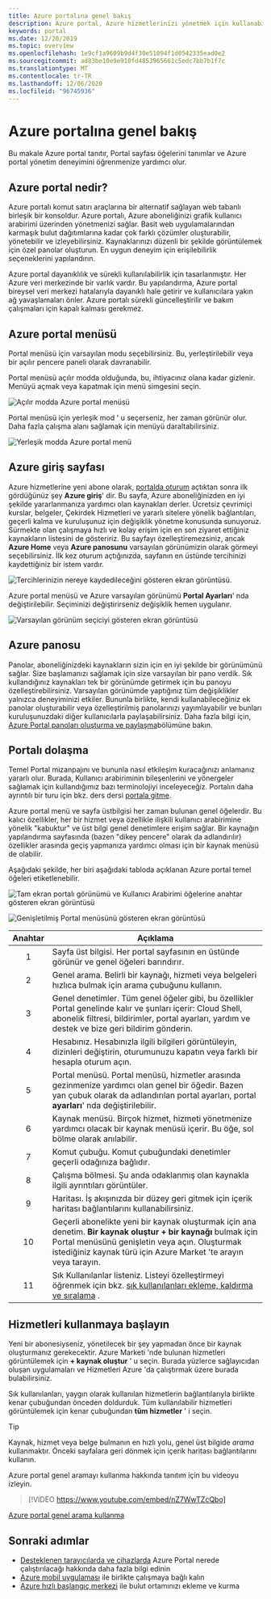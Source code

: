 ```yaml
---
title: Azure portalına genel bakış
description: Azure portal, Azure hizmetlerinizi yönetmek için kullanabileceğiniz bir grafik kullanıcı arabirimidir. Azure portal nasıl gezineceğinizi ve kaynakların nasıl bulunacağını öğrenin.
keywords: portal
ms.date: 12/20/2019
ms.topic: overview
ms.openlocfilehash: 1e9cf1a9609b9d4f30e51094f1d0542335ead0e2
ms.sourcegitcommit: ad83be10e9e910fd4853965661c5edc7bb7b1f7c
ms.translationtype: MT
ms.contentlocale: tr-TR
ms.lasthandoff: 12/06/2020
ms.locfileid: "96745936"
---
```

# <a name="azure-portal-overview"></a>Azure portalına genel bakış

Bu makale Azure portal tanıtır, Portal sayfası öğelerini tanımlar ve Azure portal yönetim deneyimini öğrenmenize yardımcı olur.

## <a name="what-is-the-azure-portal"></a>Azure portal nedir?

Azure portalı komut satırı araçlarına bir alternatif sağlayan web tabanlı birleşik bir konsoldur. Azure portalı, Azure aboneliğinizi grafik kullanıcı arabirimi üzerinden yönetmenizi sağlar. Basit web uygulamalarından karmaşık bulut dağıtımlarına kadar çok farklı çözümler oluşturabilir, yönetebilir ve izleyebilirsiniz. Kaynaklarınızı düzenli bir şekilde görüntülemek için özel panolar oluşturun. En uygun deneyim için erişilebilirlik seçeneklerini yapılandırın.

Azure portal dayanıklılık ve sürekli kullanılabilirlik için tasarlanmıştır. Her Azure veri merkezinde bir varlık vardır. Bu yapılandırma, Azure portal bireysel veri merkezi hatalarıyla dayanıklı hale getirir ve kullanıcılara yakın ağ yavaşlamaları önler. Azure portalı sürekli güncelleştirilir ve bakım çalışmaları için kapalı kalması gerekmez.

## <a name="azure-portal-menu"></a>Azure portal menüsü

Portal menüsü için varsayılan modu seçebilirsiniz. Bu, yerleştirilebilir veya bir açılır pencere paneli olarak davranabilir.

Portal menüsü açılır modda olduğunda, bu, ihtiyacınız olana kadar gizlenir. Menüyü açmak veya kapatmak için menü simgesini seçin.

![Açılır modda Azure portal menüsü](./media/azure-portal-overview/azure-portal-overview-portal-menu-flyout.png)

Portal menüsü için yerleşik mod ' u seçerseniz, her zaman görünür olur. Daha fazla çalışma alanı sağlamak için menüyü daraltabilirsiniz.

![Yerleşik modda Azure portal menü](./media/azure-portal-overview/azure-portal-overview-portal-menu-expandcollapse.png)

## <a name="azure-home"></a>Azure giriş sayfası

Azure hizmetlerine yeni abone olarak, [portalda oturum](https://portal.azure.com) açtıktan sonra ilk gördüğünüz şey **Azure giriş**' dir. Bu sayfa, Azure aboneliğinizden en iyi şekilde yararlanmanıza yardımcı olan kaynakları derler. Ücretsiz çevrimiçi kurslar, belgeler, Çekirdek Hizmetleri ve yararlı sitelere yönelik bağlantıları, geçerli kalma ve kuruluşunuz için değişiklik yönetme konusunda sunuyoruz. Sürmekte olan çalışmaya hızlı ve kolay erişim için en son ziyaret ettiğiniz kaynakların listesini de gösteririz. Bu sayfayı özelleştiremezsiniz, ancak **Azure Home** veya **Azure panosunu** varsayılan görünümizin olarak görmeyi seçebilirsiniz. İlk kez oturum açtığınızda, sayfanın en üstünde tercihinizi kaydettiğiniz bir istem vardır.

![Tercihlerinizin nereye kaydedileceğini gösteren ekran görüntüsü.](./media/azure-portal-overview/azure-portal-default-view.png)

Azure portal menüsü ve Azure varsayılan görünümü **Portal Ayarları**' nda değiştirilebilir. Seçiminizi değiştirirseniz değişiklik hemen uygulanır.

![Varsayılan görünüm seçiciyi gösteren ekran görüntüsü](./media/azure-portal-overview/azure-portal-overview-portal-settings-menu-home.png)

## <a name="azure-dashboard"></a>Azure panosu

Panolar, aboneliğinizdeki kaynakların sizin için en iyi şekilde bir görünümünü sağlar. Size başlamanızı sağlamak için size varsayılan bir pano verdik. Sık kullandığınız kaynakları tek bir görünümde getirmek için bu panoyu özelleştirebilirsiniz. Varsayılan görünümde yaptığınız tüm değişiklikler yalnızca deneyiminizi etkiler. Bununla birlikte, kendi kullanabileceğiniz ek panolar oluşturabilir veya özelleştirilmiş panolarınızı yayımlayabilir ve bunları kuruluşunuzdaki diğer kullanıcılarla paylaşabilirsiniz. Daha fazla bilgi için, [Azure Portal panoları oluşturma ve paylaşma](../azure-portal/azure-portal-dashboards.md)bölümüne bakın.

## <a name="getting-around-the-portal"></a>Portalı dolaşma

Temel Portal mizanpajını ve bununla nasıl etkileşim kuracağınızı anlamanız yararlı olur. Burada, Kullanıcı arabiriminin bileşenlerini ve yönergeler sağlamak için kullandığımız bazı terminolojiyi inceleyeceğiz. Portalın daha ayrıntılı bir turu için bkz. ders dersi [portala gitme](/learn/modules/tour-azure-portal/3-navigate-the-portal).

Azure portal menü ve sayfa üstbilgisi her zaman bulunan genel öğelerdir. Bu kalıcı özellikler, her bir hizmet veya özellikle ilişkili kullanıcı arabirimine yönelik "kabuktur" ve üst bilgi genel denetimlere erişim sağlar. Bir kaynağın yapılandırma sayfasında (bazen "dikey pencere" olarak da adlandırılır) özellikler arasında geçiş yapmanıza yardımcı olması için bir kaynak menüsü de olabilir.

Aşağıdaki şekilde, her biri aşağıdaki tabloda açıklanan Azure portal temel öğeleri etiketlenebilir.

![Tam ekran portalı görünümü ve Kullanıcı Arabirimi öğelerine anahtar gösteren ekran görüntüsü](./media/azure-portal-overview/azure-portal-overview-portal-callouts.png)

![Genişletilmiş Portal menüsünü gösteren ekran görüntüsü](./media/azure-portal-overview/azure-portal-overview-portal-menu-callouts.png)

|Anahtar|Açıklama
|:---:|---|
|1|Sayfa üst bilgisi. Her portal sayfasının en üstünde görünür ve genel öğeleri barındırır.|
|2| Genel arama. Belirli bir kaynağı, hizmeti veya belgeleri hızlıca bulmak için arama çubuğunu kullanın.|
|3|Genel denetimler. Tüm genel öğeler gibi, bu özellikler Portal genelinde kalır ve şunları içerir: Cloud Shell, abonelik filtresi, bildirimler, portal ayarları, yardım ve destek ve bize geri bildirim gönderin.|
|4|Hesabınız. Hesabınızla ilgili bilgileri görüntüleyin, dizinleri değiştirin, oturumunuzu kapatın veya farklı bir hesapla oturum açın.|
|5|Portal menüsü. Portal menüsü, hizmetler arasında gezinmenize yardımcı olan genel bir öğedir. Bazen yan çubuk olarak da adlandırılan portal ayarları, portal **ayarları**' nda değiştirilebilir.|
|6|Kaynak menüsü. Birçok hizmet, hizmeti yönetmenize yardımcı olacak bir kaynak menüsü içerir. Bu öğe, sol bölme olarak anılabilir.|
|7|Komut çubuğu. Komut çubuğundaki denetimler geçerli odağınıza bağlıdır.|
|8|Çalışma bölmesi.  Şu anda odaklanmış olan kaynakla ilgili ayrıntıları görüntüler.|
|9|Haritası. İş akışınızda bir düzey geri gitmek için içerik haritası bağlantılarını kullanabilirsiniz.|
|10|Geçerli abonelikte yeni bir kaynak oluşturmak için ana denetim. **Bir kaynak oluştur + bir kaynağı** bulmak için Portal menüsünü genişletin veya açın. Oluşturmak istediğiniz kaynak türü için Azure Market 'te arayın veya tarayın.|
|11|Sık Kullanılanlar listeniz. Listeyi özelleştirmeyi öğrenmek için bkz. [sık kullanılanları ekleme, kaldırma ve sıralama](../azure-portal/azure-portal-add-remove-sort-favorites.md) .|

## <a name="get-started-with-services"></a>Hizmetleri kullanmaya başlayın

Yeni bir abonesiyseniz, yönetilecek bir şey yapmadan önce bir kaynak oluşturmanız gerekecektir. Azure Marketi 'nde bulunan hizmetleri görüntülemek için **+ kaynak oluştur** ' u seçin. Burada yüzlerce sağlayıcıdan oluşan uygulamaları ve Hizmetleri Azure 'da çalıştırmak üzere burada bulabilirsiniz.

Sık kullanılanları, yaygın olarak kullanılan hizmetlerin bağlantılarıyla birlikte kenar çubuğundan önceden doldurduk.  Tüm kullanılabilir hizmetleri görüntülemek için kenar çubuğundan **tüm hizmetler** ' i seçin.

> [!TIP]
> Kaynak, hizmet veya belge bulmanın en hızlı yolu, genel üst bilgide *arama* kullanmaktır. Önceki sayfalara geri dönmek için içerik haritası bağlantılarını kullanın.
>
Azure portal genel aramayı kullanma hakkında tanıtım için bu videoyu izleyin.


> [!VIDEO https://www.youtube.com/embed/nZ7WwTZcQbo]

[Azure portal genel arama kullanma](https://www.youtube.com/watch?v=nZ7WwTZcQbo)

## <a name="next-steps"></a>Sonraki adımlar

* [Desteklenen tarayıcılarda ve cihazlarda](../azure-portal/azure-portal-supported-browsers-devices.md) Azure Portal nerede çalıştırılacağı hakkında daha fazla bilgi edinin
* [Azure mobil uygulaması](https://azure.microsoft.com/features/azure-portal/mobile-app/) ile birlikte çalışmaya bağlı kalın
* [Azure hızlı başlangıç merkezi](../azure-portal/azure-portal-quickstart-center.md) ile bulut ortamınızı ekleme ve kurma